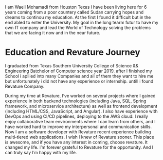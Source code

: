 I am Waeil Mohamadi from Houston Texas I have been living here for 6 years coming from
a poor countery called Sudan carrying hopes and dreams to continou my education.
At the first I found it difficult but in the end abled to enter the University.
My goal in the long  tearm futur to have my own IT company and lead the World of Technology solving the problems that we are facing it now and in the near future.

Education and  Revature Journey 
================================
I graduated from Texas Southern University College of Science && Engineering Batchelor of Computer science year 2019.
after I finished my School i apllied into many Companies and all of them they want to hire me but unfortunately i did not have any experience or internship.
untill i found Revature Company.

During my time at Revature, I’ve worked on several projects where I gained experience in both backend technologies 
(including Java, SQL, Spring framework, and microservice architecture) as well as frontend development (including HTML/CSS, JavaScript, and Angular).
I also have experience with DevOps and using CI/CD pipelines, deploying to the AWS cloud.
I really enjoy collaborative team environments where I can learn from others, and I have worked hard to improve my interpersonal and communication skills.
Now I am a software developer with Revature recent experience building multi-tiered web applications.
I wish I knew of Revature sooner. This place is awesome, and if you have any interest in coming, choose revature. It changed my life. I’m forever grateful to Revature for the opportunity. And I can truly say I’m happy with my life.

